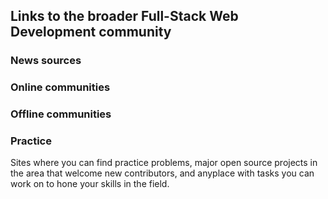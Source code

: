 ## Links to the broader Full-Stack Web Development community

### News sources

### Online communities

### Offline communities

### Practice

Sites where you can find practice problems, major open source projects in the area that welcome new contributors, and anyplace with tasks you can work on to hone your skills in the field.
